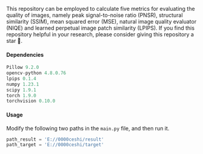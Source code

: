 This repository can be employed to calculate five metrics for evaluating the quality of images, namely peak signal-to-noise ratio (PNSR), structural similarity (SSIM), mean squared error (MSE), natural image quality evaluator (NIQE) and learned perpetual image patch similarity (LPIPS). If you find this repository helpful in your research, please consider giving this repository a star :star2:.

#### Dependencies

```python
Pillow 9.2.0
opencv-python 4.8.0.76
lpips 0.1.4
numpy 1.23.1
scipy 1.9.1
torch 1.9.0
torchvision 0.10.0
```

#### Usage

Modify the following two paths in the `main.py` file, and then run it.

```python
path_result = 'E://0000ceshi/result'
path_target = 'E://0000ceshi/target'
```

